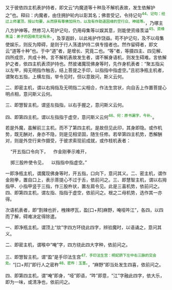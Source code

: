 又于彼依四主机表护持者，即文云“内魔道等十种及不解机表故，发生依解护之”也。释曰：内魔者，由住拥护轮内以彰其名；佛昔受记，令持记句<sup><font color="green">44、记句：经过上师灌顶，授以句要，从而获有尊佛加持力，以及有作助道因缘的空行众、神祗等。</font></sup>，乃塚主八方护神等。然修习人苟护记句，仍用母集等以娱其意，则能使资缘羡溢<sup><font color="green">45、资缘羡溢：弟子的因缘充足有余。</font></sup>，及享遐龄，以此祐护作饶益。苟不护记句，及不以母集使娱乐，则反为障碍，是则于行人荡遣护持二俱专擅者也。然作留碍者，即文云“道等十种”也。于中“道”者，是增长、究竟二也。“等”者，等摄四主、四见解、四所成宗，共成十种。言不解机表故发生者，谓不解身语机，则发生碍难。言依解护之者，依四主机表须护持也。然彼诸魔现佛身等时，先作身机表者：“聚五指尖以左甲，拇无明指作触舌，结上菩提之手印，以指指中指虚空。”且初净瓶主机者，谓聚右五指，上横左指，举令见时，但以意致问，斯义云何。

二、即密主机，谓以右拇指及无明指二尖相合，作法生宫状，向自舌上作置菩提心明点相，意问斯义云何。

三、即慧智主机，谓竖左指指，以右手握之，意问斯义云何。

四、即第四主机，谓以左指指于虚空，意问斯义云何<sup><font color="green">46、何：原书漏字，今补。</font></sup>。

若是外魔，虽解前三主机，而不了第四主机，是故但见此印，其身即隐。或作机势，既无酬对，身亦不隐，则是见相坚固，随生任修。若举第四主机势，悉解酬对，则是外空行来作摄受，于彼求索现前成就，或作枝机表者：

&nbsp;&nbsp;&nbsp;&nbsp;“开五指口令向下，&nbsp;&nbsp;&nbsp;&nbsp;作金刚拳示难开，

&nbsp;&nbsp;&nbsp;&nbsp;掷三股杵使令见，&nbsp;&nbsp;&nbsp;&nbsp;以指指中指虚空。”

一即净瓶主机，谓魔现佛身等时，开五指，口向下，意问其义。二、密主机，谓作金刚拳，置自口上，表示菩提心不过于舌，依前问之。三、即慧智主机，谓以右拇指甲、小指甲竖于三指，作三股杵状，置左肩令见。此是三喜机势，依前问之。四、即第四主机，谓左指、指指于虚空，依前问之。根之二母机势，选作其一亦得。

次语机表者，即“割辣也折，栧辣啰瓦，盈[口+邦]麻野，唵哑吽江”，各四，以四而了解，碍难决定得除遣。

一、即净瓶主机，谓顶上“㰠”字四方环绕此四字，辨验魔时，以语诵之，意问其义。

二、即密主机，谓喉中“唵”字，四方绕此四大字种，依前问之。

三、即慧智主机，谓“盈”是手印法生宫<sup><font color="green">47、手印法生宫：明妃脐下左中右三脉的交会处。</font></sup>“[口+邦]”即行人之密杵<sup><font color="green">48、密杵：玉茎。</font></sup>，“麻野”即当处发生四喜，依前问之。

四、即第四主机，谓“唵”即身，“哑”即语，“吽”即意，“江”字融此四字，依大乐，即为一味，或清净也，依前问之。
